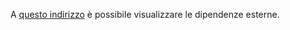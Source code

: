 A [questo indirizzo](https://sweleven.gitlab.io/cleaning/dependencies.html) è possibile visualizzare le dipendenze esterne.